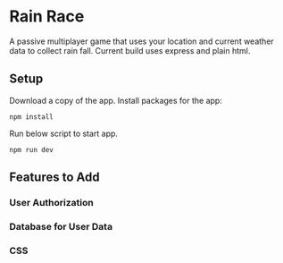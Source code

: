# Rain Race

A passive multiplayer game that uses your location and current weather data to collect rain fall.
Current build uses express and plain html. 

## Setup

Download a copy of the app. Install packages for the app:

```
npm install
```

Run below script to start app.

```
npm run dev
```

## Features to Add

### User Authorization


### Database for User Data


### CSS